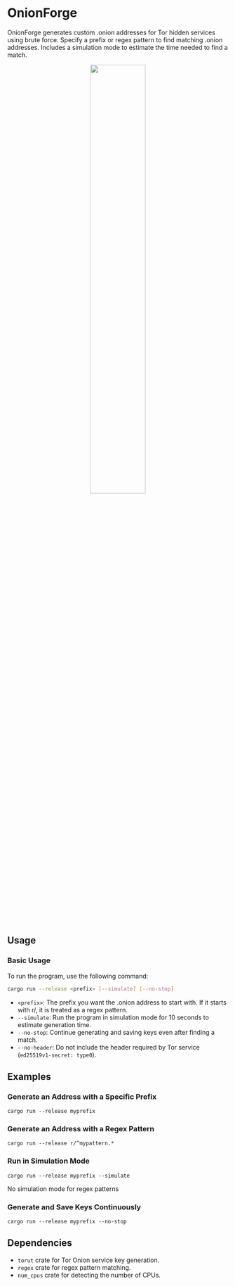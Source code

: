 ﻿# OnionForge
OnionForge generates custom .onion addresses for Tor hidden services using brute force. Specify a prefix or regex pattern to find matching .onion addresses. Includes a simulation mode to estimate the time needed to find a match.

<p align="center">
<img src="https://github.com/M3str3/OnionForge/assets/62236987/dcc0f4b5-a6a4-4fba-b91a-7f5f48439919" width=50% height=50% style="display: block; margin: 0 auto">
</p>

## Usage

### Basic Usage

To run the program, use the following command:

```sh
cargo run --release <prefix> [--simulate] [--no-stop]
```

- `<prefix>`: The prefix you want the .onion address to start with. If it starts with r/, it is treated as a regex pattern.
- `--simulate`: Run the program in simulation mode for 10 seconds to estimate generation time.
- `--no-stop`: Continue generating and saving keys even after finding a match.
- `--no-header`: Do not include the header required by Tor service (`ed25519v1-secret: type0`).

## Examples
### Generate an Address with a Specific Prefix
`cargo run --release myprefix`

### Generate an Address with a Regex Pattern
`cargo run --release r/^mypattern.*`
### Run in Simulation Mode
`cargo run --release myprefix --simulate`

No simulation mode for regex patterns
### Generate and Save Keys Continuously

`cargo run --release myprefix --no-stop`

## Dependencies
- `torut` crate for Tor Onion service key generation.
- `regex` crate for regex pattern matching.
- `num_cpus` crate for detecting the number of CPUs.
